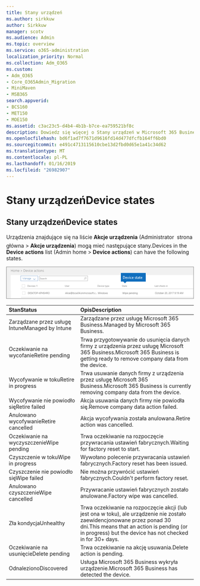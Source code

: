 ```yaml
---
title: Stany urządzeń
ms.author: sirkkuw
author: Sirkkuw
manager: scotv
ms.audience: Admin
ms.topic: overview
ms.service: o365-administration
localization_priority: Normal
ms.collection: Adm_O365
ms.custom:
- Adm_O365
- Core_O365Admin_Migration
- MiniMaven
- MSB365
search.appverid:
- BCS160
- MET150
- MOE150
ms.assetid: c3ac23c5-d4b4-4b1b-b7ce-ea759521bf8c
description: Dowiedz się więcej o Stany urządzeń w Microsoft 365 Business.
ms.openlocfilehash: bd6f1ad7f7671d9616fd14d477dfcfb164ff6bd0
ms.sourcegitcommit: e491c4713115610cbe13d2fbd0d65e1a41c34d62
ms.translationtype: MT
ms.contentlocale: pl-PL
ms.lasthandoff: 01/16/2019
ms.locfileid: "26982907"
---
```

# <a name="device-states"></a><span data-ttu-id="9c58d-103">Stany urządzeń</span><span class="sxs-lookup"><span data-stu-id="9c58d-103">Device states</span></span>

## <a name="device-states"></a><span data-ttu-id="9c58d-104">Stany urządzeń</span><span class="sxs-lookup"><span data-stu-id="9c58d-104">Device states</span></span>

<span data-ttu-id="9c58d-105">Urządzenia znajdujące się na liście **Akcje urządzenia** (Administrator  strona główna \> **Akcje urządzenia**) mogą mieć następujące stany.</span><span class="sxs-lookup"><span data-stu-id="9c58d-105">Devices in the **Device actions** list (Admin home \> **Device actions**) can have the following states.</span></span>
  
![In the Device actions list, you can see the Devices states.](media/a621c47e-45d9-4e1a-beb9-c03254d40c1d.png)
  
|<span data-ttu-id="9c58d-107">**Stan**</span><span class="sxs-lookup"><span data-stu-id="9c58d-107">**Status**</span></span>|<span data-ttu-id="9c58d-108">**Opis**</span><span class="sxs-lookup"><span data-stu-id="9c58d-108">**Description**</span></span>|
|:-----|:-----|
|<span data-ttu-id="9c58d-109">Zarządzane przez usługę Intune</span><span class="sxs-lookup"><span data-stu-id="9c58d-109">Managed by Intune</span></span>  <br/> |<span data-ttu-id="9c58d-110">Zarządzane przez usługę Microsoft 365 Business.</span><span class="sxs-lookup"><span data-stu-id="9c58d-110">Managed by Microsoft 365 Business.</span></span>  <br/> |
|<span data-ttu-id="9c58d-111">Oczekiwanie na wycofanie</span><span class="sxs-lookup"><span data-stu-id="9c58d-111">Retire pending</span></span>  <br/> |<span data-ttu-id="9c58d-112">Trwa przygotowywanie do usunięcia danych firmy z urządzenia przez usługę Microsoft 365 Business.</span><span class="sxs-lookup"><span data-stu-id="9c58d-112">Microsoft 365 Business is getting ready to remove company data from the device.</span></span>  <br/> |
|<span data-ttu-id="9c58d-113">Wycofywanie w toku</span><span class="sxs-lookup"><span data-stu-id="9c58d-113">Retire in progress</span></span>  <br/> |<span data-ttu-id="9c58d-114">Trwa usuwanie danych firmy z urządzenia przez usługę Microsoft 365 Business.</span><span class="sxs-lookup"><span data-stu-id="9c58d-114">Microsoft 365 Business is currently removing company data from the device.</span></span>  <br/> |
|<span data-ttu-id="9c58d-115">Wycofywanie nie powiodło się</span><span class="sxs-lookup"><span data-stu-id="9c58d-115">Retire failed</span></span>  <br/> | <span data-ttu-id="9c58d-116">Akcja usuwania danych firmy nie powiodła się.</span><span class="sxs-lookup"><span data-stu-id="9c58d-116">Remove company data action failed.</span></span>  <br/> |
|<span data-ttu-id="9c58d-117">Anulowano wycofywanie</span><span class="sxs-lookup"><span data-stu-id="9c58d-117">Retire cancelled</span></span>  <br/> |<span data-ttu-id="9c58d-118">Akcja wycofywania została anulowana.</span><span class="sxs-lookup"><span data-stu-id="9c58d-118">Retire action was cancelled.</span></span>  <br/> |
|<span data-ttu-id="9c58d-119">Oczekiwanie na wyczyszczenie</span><span class="sxs-lookup"><span data-stu-id="9c58d-119">Wipe pending</span></span>  <br/> |<span data-ttu-id="9c58d-120">Trwa oczekiwanie na rozpoczęcie przywracania ustawień fabrycznych.</span><span class="sxs-lookup"><span data-stu-id="9c58d-120">Waiting for factory reset to start.</span></span>  <br/> |
|<span data-ttu-id="9c58d-121">Czyszczenie w toku</span><span class="sxs-lookup"><span data-stu-id="9c58d-121">Wipe in progress</span></span>  <br/> |<span data-ttu-id="9c58d-122">Wywołano polecenie przywracania ustawień fabrycznych.</span><span class="sxs-lookup"><span data-stu-id="9c58d-122">Factory reset has been issued.</span></span>  <br/> |
|<span data-ttu-id="9c58d-123">Czyszczenie nie powiodło się</span><span class="sxs-lookup"><span data-stu-id="9c58d-123">Wipe failed</span></span>  <br/> |<span data-ttu-id="9c58d-124">Nie można przywrócić ustawień fabrycznych.</span><span class="sxs-lookup"><span data-stu-id="9c58d-124">Couldn't perform factory reset.</span></span>  <br/> |
|<span data-ttu-id="9c58d-125">Anulowano czyszczenie</span><span class="sxs-lookup"><span data-stu-id="9c58d-125">Wipe cancelled</span></span>  <br/> |<span data-ttu-id="9c58d-126">Przywracanie ustawień fabrycznych zostało anulowane.</span><span class="sxs-lookup"><span data-stu-id="9c58d-126">Factory wipe was cancelled.</span></span>  <br/> |
|<span data-ttu-id="9c58d-127">Zła kondycja</span><span class="sxs-lookup"><span data-stu-id="9c58d-127">Unhealthy</span></span>  <br/> |<span data-ttu-id="9c58d-128">Trwa oczekiwanie na rozpoczęcie akcji (lub jest ona w toku), ale urządzenie nie zostało zaewidencjonowane przez ponad 30 dni.</span><span class="sxs-lookup"><span data-stu-id="9c58d-128">This means that an action is pending (or in progress) but the device has not checked in for 30+ days.</span></span>  <br/> |
|<span data-ttu-id="9c58d-129">Oczekiwanie na usunięcie</span><span class="sxs-lookup"><span data-stu-id="9c58d-129">Delete pending</span></span>  <br/> |<span data-ttu-id="9c58d-130">Trwa oczekiwanie na akcję usuwania.</span><span class="sxs-lookup"><span data-stu-id="9c58d-130">Delete action is pending.</span></span>  <br/> |
|<span data-ttu-id="9c58d-131">Odnaleziono</span><span class="sxs-lookup"><span data-stu-id="9c58d-131">Discovered</span></span>  <br/> |<span data-ttu-id="9c58d-132">Usługa Microsoft 365 Business wykryła urządzenie.</span><span class="sxs-lookup"><span data-stu-id="9c58d-132">Microsoft 365 Business has detected the device.</span></span>  <br/> |
   
